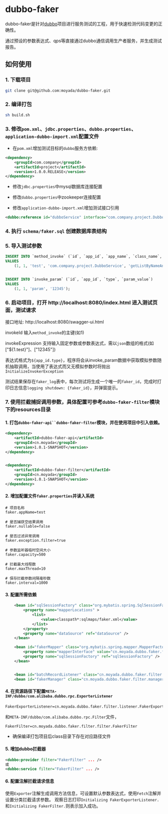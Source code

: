# dubbo-faker

dubbo-faker是针对[dubbo](https://github.com/apache/incubator-dubbo)项目进行服务测试的工程，用于快速检测代码变更的正确性。

通过预设的参数表达式、qps等直接通过dubbo通信调用生产者服务，并生成测试报告。

## 如何使用

### 1. 下载项目

```sh
git clone git@github.com:moyada/dubbo-faker.git
```

### 2. 编译打包

```sh
sh build.sh
```

### 3. 修改`pom.xml`、`jdbc.properties`、`dubbo.properties`、`application-dubbo-import.xml`配置文件

* 在`pom.xml`增加测试目标的`dubbo`服务方依赖:

```xml
<dependency>
    <groupId>com.company</groupId>
    <artifactId>project</artifactId>
    <version>1.0.0.RELEASE</version>
</dependency>
 ```
 
* 修改`jdbc.properties`中mysql数据库连接配置

* 修改`dubbo.properties`中zookeeper连接配置

* 修改`application-dubbo-import.xml`增加测试接口引用

```xml
<dubbo:reference id="dubboService" interface="com.company.project.DubboService" />
```

### 4. 执行 `schema/faker.sql` 创建数据库表结构


### 5. 导入测试参数

```sql
INSERT INTO `method_invoke` (`id`, `app_id`, `app_name`, `class_name`, `method_name`, `param_type`, `return_type`, `expression`)
VALUES
	(1, 1, 'test', 'com.company.project.DubboService', 'getListByNameAndType', 'java.lang.String,java.lang.Integer', 'java.util.List', '["${1.param}"]');


INSERT INTO `invoke_param` (`id`, `app_id`, `type`, `param_value`)
VALUES
	(1, 1, 'param', '12345');
```


### 6. 启动项目，打开 http://localhost:8080/index.html 进入测试页面，测试请求

接口地址: http://localhost:8080/swagger-ui.html

invokeId 输入`method_invoke`的主键(如1)

invokeExpression 支持输入固定参数或参数表达式，需以`json`数组的格式(如["${1.test}"]、["12345"])

表达式格式为`${app_id.type}`，程序将会从invoke_param数据中获取模拟参数随机抽取调用，当使用了表达式而又无模拟参数时将抛出`InitializeInvokerException`

测试结果保存在`faker_log`表中，每次测试将生成一个唯一的`faker_id`，完成时打印日志信息`logging shutdown: {faker_id}`，并弹窗提示。



### 7. 使用拦截捕捉调用参数，具体配置可参考`dubbo-faker-filter`模块下的resources目录

#### 1. 打包`dubbo-faker-api``dubbo-faker-filter`模块，并在使用项目中引入依赖。
```xml
<dependency>
    <artifactId>dubbo-faker-api</artifactId>
    <groupId>cn.moyada</groupId>
    <version>1.0.1-SNAPSHOT</version>
</dependency>


<dependency>
    <artifactId>dubbo-faker-filter</artifactId>
    <groupId>cn.moyada</groupId>
    <version>1.0.1-SNAPSHOT</version>
</dependency>

```

#### 2. 增加配置文件`faker.properties`并读入系统
```properties
# 项目名称
faker.appName=test

# 是否捕获空结果调用
faker.nullable=false

# 是否过滤异常调用
faker.exception.filter=true

# 参数监听器临时空间大小
faker.capacity=500

# 拦截最大线程数
faker.maxThread=10

# 保存拦截参数间隔毫秒数
faker.interval=1000

```

#### 3. 配置所需依赖
```xml
    <bean id="sqlSessionFactory" class="org.mybatis.spring.SqlSessionFactoryBean">
        <property name="mapperLocations" >
            <list>
                <value>classpath*:sqlmaps/faker.xml</value>
            </list>
        </property>
        <property name="dataSource" ref="dataSource" />
    </bean>

    <bean id="fakerMapper" class="org.mybatis.spring.mapper.MapperFactoryBean">
        <property name="mapperInterface" value="cn.moyada.dubbo.faker.filter.dao.FakerDAO"/>
        <property name="sqlSessionFactory" ref="sqlSessionFactory" />
    </bean>


    <bean id="batchRecordListener" class="cn.moyada.dubbo.faker.filter.listener.BatchRecordListener" />
    <bean id="fakerManager" class="cn.moyada.dubbo.faker.filter.manager.FakerManager" />
```

#### 4. 在资源路径下配置`META-INF/dubbo/com.alibaba.dubbo.rpc.ExporterListener`
```txt
FakerExporterListener=cn.moyada.dubbo.faker.filter.listener.FakerExporterListener
```

   和`META-INF/dubbo/com.alibaba.dubbo.rpc.Filter`文件，
```txt
FakerFilter=cn.moyada.dubbo.faker.filter.filter.FakerFilter
```

  * 确保编译打包项目后class目录下存在对应路径文件


#### 5. 增加dubbo拦截器
```xml
<dubbo:provider filter="FakerFilter" ... />
或
<dubbo:service filter="FakerFilter" ... />

```

#### 6. 配置注解拦截请求信息

使用`Exporter`注解生成调用方法信息，可设置默认参数表达式，使用`Fetch`注解并设置分类拦截请求参数。
观察日志打印`Initializing FakerExporterListener.`和`Initializing FakerFilter.`则表示加入成功。


